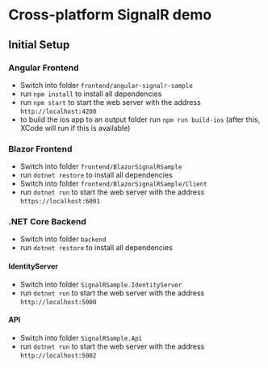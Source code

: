 # Cross-platform SignalR demo

## Initial Setup

### Angular Frontend
* Switch into folder `frontend/angular-signalr-sample`
* run `npm install` to install all dependencies
* run `npm start` to start the web server with the address `http://localhost:4200`
* to build the ios app to an output folder run `npm run build-ios` (after this, XCode will run if this is available)

### Blazor Frontend
* Switch into folder `frontend/BlazorSignalRSample`
* run `dotnet restore` to install all dependencies
* Switch into folder `frontend/BlazorSignalRSample/Client`
* run `dotnet run` to start the web server with the address `https://localhost:6001`

### .NET Core Backend
* Switch into folder `backend`
* run `dotnet restore` to install all dependencies

#### IdentityServer
* Switch into folder `SignalRSample.IdentityServer`
* run `dotnet run` to start the web server with the address `http://localhost:5000`

#### API
* Switch into folder `SignalRSample.Api`
* run `dotnet run` to start the web server with the address `http://localhost:5002`